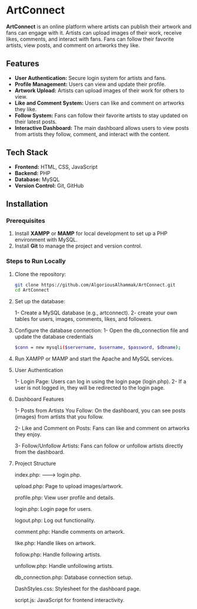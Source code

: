 # ArtConnect

**ArtConnect** is an online platform where artists can publish their artwork and fans can engage with it. Artists can upload images of their work, receive likes, comments, and interact with fans. Fans can follow their favorite artists, view posts, and comment on artworks they like.

## Features

- **User Authentication:** Secure login system for artists and fans.
- **Profile Management:** Users can view and update their profile.
- **Artwork Upload:** Artists can upload images of their work for others to view.
- **Like and Comment System:** Users can like and comment on artworks they like.
- **Follow System:** Fans can follow their favorite artists to stay updated on their latest posts.
- **Interactive Dashboard:** The main dashboard allows users to view posts from artists they follow, comment, and interact with the content.

## Tech Stack

- **Frontend:** HTML, CSS, JavaScript
- **Backend:** PHP
- **Database:** MySQL
- **Version Control:** Git, GitHub

## Installation

### Prerequisites

1. Install **XAMPP** or **MAMP** for local development to set up a PHP environment with MySQL.
2. Install **Git** to manage the project and version control.

### Steps to Run Locally

1. Clone the repository:
   ```bash
   git clone https://github.com/AlgoriousAlhammak/ArtConnect.git
   cd ArtConnect
2. Set up the database:

    1- Create a MySQL database (e.g., artconnect).
    2- create your own tables for users, images, comments, likes, and followers.
3. Configure the database connection:
     1- Open the db_connection file and update the database credentials
   ```bash
   $conn = new mysqli($servername, $username, $password, $dbname);

4. Run XAMPP or MAMP and start the Apache and MySQL services.
5. User Authentication
   
   1- Login Page: Users can log in using the login page (login.php).
   2- If a user is not logged in, they will be redirected to the login page.

7. Dashboard Features
   
   1- Posts from Artists You Follow: On the dashboard, you can see posts (images) from artists that you follow.
   
   2- Like and Comment on Posts: Fans can like and comment on artworks they enjoy.
   
   3- Follow/Unfollow Artists: Fans can follow or unfollow artists directly from the dashboard.
   
9. Project Structure
   
     index.php: ---> login.php.
  
     upload.php: Page to upload images/artwork.
  
     profile.php: View user profile and details.
  
     login.php: Login page for users.
  
     logout.php: Log out functionality.
  
     comment.php: Handle comments on artwork.
  
     like.php: Handle likes on artwork.
  
     follow.php: Handle following artists.
  
     unfollow.php: Handle unfollowing artists.
  
     db_connection.php: Database connection setup.
  
     DashStyles.css: Stylesheet for the dashboard page.
  
     script.js: JavaScript for frontend interactivity.
